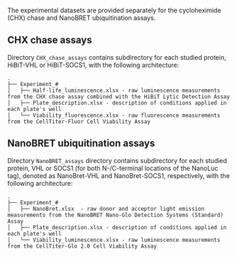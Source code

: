 The experimental datasets are provided separately for the cycloheximide (CHX) chase and NanoBRET ubiquitination assays.

## CHX chase assays

Directory `CHX_chase_assays` contains subdirectory for each studied protein, HiBiT-VHL or HiBiT-SOCS1, with the following architecture:

```
.
├── Experiment_#
│   ├── Half-life_luminescence.xlsx - raw luminescence measurements from the CHX chase assay combined with the HiBiT Lytic Detection Assay
│   ├── Plate_description.xlsx - description of conditions applied in each plate's well
│   └── Viability_fluorescence.xlsx - raw fluorescence measurements from the CellTiter-Fluor Cell Viability Assay
```

## NanoBRET ubiquitination assays

Directory `NanoBRET_assays` directory contains subdirectory for each studied protein, VHL or SOCS1 (for both N-/C-terminal locations of the NanoLuc tag), denoted as  NanoBret-VHL and NanoBret-SOCS1, respectively, with the following architecture:

```
.
├── Experiment_#
│   ├── NanoBret.xlsx  - raw donor and acceptor light emission measurements from the NanoBRET Nano-Glo Detection Systems (Standard) Assay
│   ├── Plate_description.xlsx - description of conditions applied in each plate's well
│   └── Viability_luminescence.xlsx - raw luminescence measurements from the CellTiter-Glo 2.0 Cell Viability Assay
```
